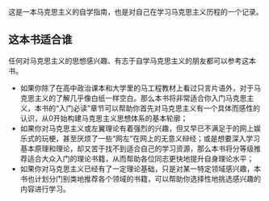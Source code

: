 
这是一本马克思主义的自学指南，也是对自己在学习马克思主义历程的一个记录。
## 这本书适合谁
任何对马克思主义的思想感兴趣、有志于自学马克思主义的朋友都可以参考这本书。
- 如果你除了在高中政治课本和大学里的马工程教材上看过只言片语外，对于马克思主义的了解几乎像白纸一样空白。那么本书将非常适合你入门马克思主义，本书的“入门必读”章节可以帮助你首先对马克思主义有一个具体而感性的认识，从0开始构建马克思主义思想体系的基本轮廓；
- 如果你对马克思主义或左翼理论有着强烈的兴趣，但又早已不满足于的网上娱乐式的玩梗，甚至厌烦了一些“网左”在网上的无意义辩经；或是想要深入学习基本原理和理论，却又苦于找不到适合自己的学习资源，那么本书将分等级推荐适合大众入门的理论书籍，从而帮助各位同志更快地提升自身理论水平；
- 如果你对马克思主义已经有了一定理论基础，只是对某一特定领域感兴趣，本书也计划分门别类地推荐各个领域的书籍，可以帮助你选择性地挑选感兴趣的内容进行学习。
